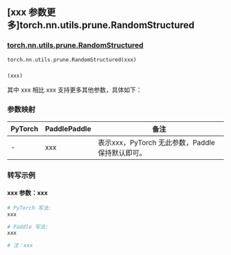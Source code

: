 ## [xxx 参数更多]torch.nn.utils.prune.RandomStructured

### [torch.nn.utils.prune.RandomStructured](https://pytorch.org/docs/stable/generated/torch.nn.utils.prune.RandomStructured.html#torch.nn.utils.prune.RandomStructured)

```python
torch.nn.utils.prune.RandomStructured(xxx)
```

### []()

```python
(xxx)
```

其中 xxx 相比 xxx 支持更多其他参数，具体如下：

### 参数映射

| PyTorch | PaddlePaddle | 备注 |
| ------- | ------------ | ---- |
|    -    |    xxx    | 表示xxx，PyTorch 无此参数，Paddle 保持默认即可。 |

### 转写示例

#### xxx 参数：xxx
``` python
# PyTorch 写法:
xxx

# Paddle 写法:
xxx

# 注：xxx
```
